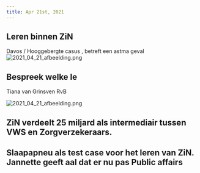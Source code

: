 ```yaml
---
title: Apr 21st, 2021
---
```


## Leren binnen ZiN
Davos / Hooggebergte casus , betreft een astma geval
![2021_04_21_afbeelding.png](https://cdn.logseq.com/%2F8f1ae382-5f18-4f77-89b5-10a6cfda69c53afb3ad9-9682-4cce-93a7-9b0bd74143962021_04_21_afbeelding.png?Expires=4772591352&Signature=DV-MbJsYVtoIk6zlfJ46qiGacZ0~FGJ~tNxPkA8-2l~UJ81HkxfYnIex8Mse8IpPBR~9s1RmUtHeU3B7I73Ie3PdLN-Y4wVnUs1~ozq3q~0NpkSJDSfzENyY17JiccC0OQom7XbEbRSPZyGWDe8txJUeTiX2gcGJYps0NPWq-2kZRCiiSA93no7QjIkwTM6bTGyAtSml1g~dcQz0BxcVHMkceTA2roNIHOOZfgTiEh2XCDnh-gtMfIXkMYyNnwCWgR5IvAgPAGvAhgaHHAe23ukWMwnGmP2zalCodT6xc7xhYECNIupPWOixMJNBWvuGzb3KwJv6cBBQzS9Ln7SKQg__&Key-Pair-Id=APKAJE5CCD6X7MP6PTEA)
## Bespreek welke le
Tiana van Grinsven RvB

![2021_04_21_afbeelding.png](https://cdn.logseq.com/%2F8f1ae382-5f18-4f77-89b5-10a6cfda69c56c6c5d59-5a75-4d0f-9a02-eeb5e8c4b63d2021_04_21_afbeelding.png?Expires=4772591647&Signature=ogGJQQ9iQ9M6BTOSQuzq61WhPFq6~9gRQy5Bw2gMzWb61h5kzyeyI5RUj4M~O5AfaL9NDvBDVET90mMoVlhsUKmXVy-kdCF4j5wB8GR~bUfX~Ogv8TAxm2CPcENMH6Ep6zL7bO1hPhwEjYsTmwvLmbE-zJbUrmwlUvOyGgXZEY3ObCrmCJAt5N4BaAo1e0Pr1722HZKUEteJdfGLfs2HdDLiymK84M-8y5W10jqBIg16RdWvWqKVimSGxWVrjcA9GcFQ-7EZn39Xp8ueBphqnpFgvHa-~DJ3e~wmkauwkuulihm3FVSTLWh-faGueuwJ8RM3ETzkZsmbR5DjcxbsrA__&Key-Pair-Id=APKAJE5CCD6X7MP6PTEA)
## ZiN verdeelt 25 miljard als intermediair tussen VWS en Zorgverzekeraars.
## Slaapapneu als test case voor het leren van ZiN. Jannette geeft aal dat er nu pas Public affairs
